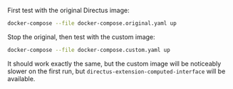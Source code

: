 First test with the original Directus image:

```sh
docker-compose --file docker-compose.original.yaml up
```

Stop the original, then test with the custom image:

```sh
docker-compose --file docker-compose.custom.yaml up
```

It should work exactly the same, but the custom image will be noticeably slower on the first run, but `directus-extension-computed-interface` will be available.

